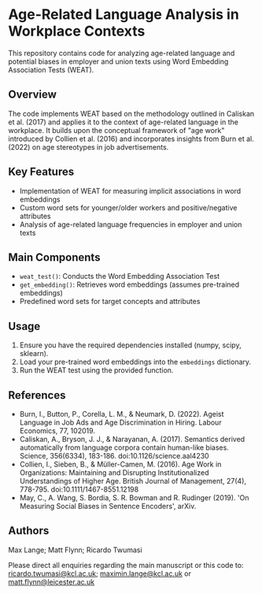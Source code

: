 # Age-Related Language Analysis in Workplace Contexts

This repository contains code for analyzing age-related language and potential biases in employer and union texts using Word Embedding Association Tests (WEAT).

## Overview

The code implements WEAT based on the methodology outlined in Caliskan et al. (2017) and applies it to the context of age-related language in the workplace. It builds upon the conceptual framework of "age work" introduced by Collien et al. (2016) and incorporates insights from Burn et al. (2022) on age stereotypes in job advertisements.

## Key Features

- Implementation of WEAT for measuring implicit associations in word embeddings
- Custom word sets for younger/older workers and positive/negative attributes
- Analysis of age-related language frequencies in employer and union texts

## Main Components

- `weat_test()`: Conducts the Word Embedding Association Test
- `get_embedding()`: Retrieves word embeddings (assumes pre-trained embeddings)
- Predefined word sets for target concepts and attributes

## Usage

1. Ensure you have the required dependencies installed (numpy, scipy, sklearn).
2. Load your pre-trained word embeddings into the `embeddings` dictionary.
3. Run the WEAT test using the provided function.

## References

- Burn, I., Button, P., Corella, L. M., & Neumark, D. (2022). Ageist Language in Job Ads and Age Discrimination in Hiring. Labour Economics, 77, 102019.
- Caliskan, A., Bryson, J. J., & Narayanan, A. (2017). Semantics derived automatically from language corpora contain human-like biases. Science, 356(6334), 183-186. doi:10.1126/science.aal4230
- Collien, I., Sieben, B., & Müller-Camen, M. (2016). Age Work in Organizations: Maintaining and Disrupting Institutionalized Understandings of Higher Age. British Journal of Management, 27(4), 778-795. doi:10.1111/1467-8551.12198
- May, C., A. Wang, S. Bordia, S. R. Bowman and R. Rudinger (2019). 'On Measuring Social Biases in Sentence Encoders', arXiv.

  

## Authors

Max Lange;
Matt Flynn;
Ricardo Twumasi

Please direct all enquiries regarding the main manuscript or this code to: ricardo.twumasi@kcl.ac.uk; maximin.lange@kcl.ac.uk or matt.flynn@leicester.ac.uk
